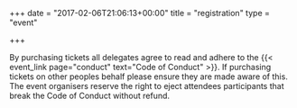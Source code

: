+++
date = "2017-02-06T21:06:13+00:00"
title = "registration"
type = "event"


+++

<div style="width:100%; text-align:left;">
<p>By purchasing tickets all delegates agree to read and adhere to the {{< event_link page="conduct" text="Code of Conduct" >}}. If purchasing tickets on other peoples behalf please ensure they are made aware of this. The event organisers reserve the right to eject attendees participants that break the Code of Conduct without refund.</p>
</div>
<!-- <iframe src="https://event.bookitbee.com/widget/event-tickets/11813?height=410&theme=classic" style="width:100%;height:410px;border:0;" width="100%" height="410" allowtransparency="true" scrolling="no"></iframe> -->
</div>
</div>
